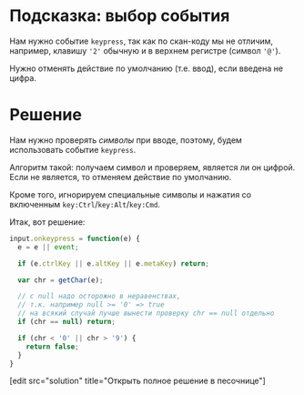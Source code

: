 # Подсказка: выбор события

Нам нужно событие `keypress`, так как по скан-коду мы не отличим, например, клавишу `'2'` обычную и в верхнем регистре (символ `'@'`).

Нужно отменять действие по умолчанию (т.е. ввод), если введена не цифра.

# Решение

Нам нужно проверять *символы* при вводе, поэтому, будем использовать событие `keypress`.

Алгоритм такой: получаем символ и проверяем, является ли он цифрой. Если не является, то отменяем действие по умолчанию.

Кроме того, игнорируем специальные символы и нажатия со включенным `key:Ctrl`/`key:Alt`/`key:Cmd`.

Итак, вот решение:

```js
input.onkeypress = function(e) {
  e = e || event;

  if (e.ctrlKey || e.altKey || e.metaKey) return;

  var chr = getChar(e);

  // с null надо осторожно в неравенствах,
  // т.к. например null >= '0' => true
  // на всякий случай лучше вынести проверку chr == null отдельно
  if (chr == null) return;

  if (chr < '0' || chr > '9') {
    return false;
  }
}
```

[edit src="solution" title="Открыть полное решение в песочнице"]
